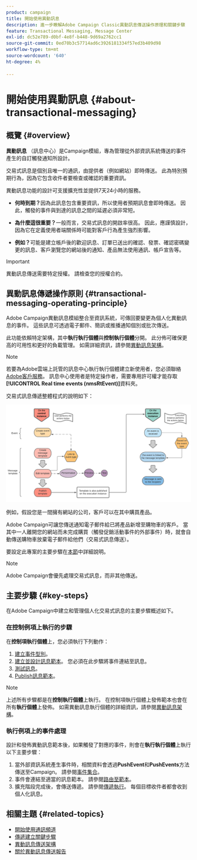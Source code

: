 ```yaml
---
product: campaign
title: 開始使用異動訊息
description: 進一步瞭解Adobe Campaign Classic異動訊息傳送操作原理和關鍵步驟
feature: Transactional Messaging, Message Center
exl-id: dc52e789-d0bf-4e8f-b448-9d69a2762cc1
source-git-commit: 0ed70b3c57714ad6c3926181334f57ed3b409d98
workflow-type: tm+mt
source-wordcount: '640'
ht-degree: 4%

---
```



# 開始使用異動訊息 {#about-transactional-messaging}



## 概覽 {#overview}

**異動訊息** （訊息中心）是Campaign模組，專為管理從外部資訊系統傳送的事件產生的自訂觸發通知所設計。

交易式訊息是個別且唯一的通訊，由提供者（例如網站）即時傳送。 此為特別預期行為，因為它包含收件者要檢查或確認的重要資訊。

異動訊息功能的設計可支援擴充性並提供7天24小時的服務。

* **何時到期？**&#x200B;因為此訊息包含重要資訊，所以使用者預期訊息會即時傳送。 因此，觸發的事件與到達的訊息之間的延遲必須非常短。

* **為什麼這很重要？**&#x200B;一般而言，交易式訊息的開啟率很高。 因此，應謹慎設計，因為它在定義使用者端關係時可能對客戶行為產生強烈影響。

* **例如？**&#x200B;可能是建立帳戶後的歡迎訊息、訂單已送出的確認、發票、確認密碼變更的訊息、客戶瀏覽您的網站後的通知、產品無法使用通訊、帳戶宣告等。

>[!IMPORTANT]
>
>異動訊息傳送需要特定授權。 請檢查您的授權合約。

<!--Before starting with transactional messaging, make sure you read the corresponding [best practices and limitations]().-->

## 異動訊息傳遞操作原則 {#transactional-messaging-operating-principle}

Adobe Campaign異動訊息模組整合至資訊系統，可傳回要變更為個人化異動訊息的事件。 這些訊息可透過電子郵件、簡訊或推播通知個別或批次傳送。

此功能依賴特定架構，其中&#x200B;**執行執行個體**&#x200B;與&#x200B;**控制執行個體**&#x200B;分開。 此分佈可確保更高的可用性和更好的負載管理。 如需詳細資訊，請參閱[異動訊息架構](../../message-center/using/transactional-messaging-architecture.md)。

>[!NOTE]
>
>若要為Adobe雲端上託管的訊息中心執行執行個體建立新使用者，您必須聯絡[Adobe客戶服務](https://helpx.adobe.com/tw/enterprise/admin-guide.html/enterprise/using/support-for-experience-cloud.ug.html)。 訊息中心使用者是特定操作者，需要專用許可權才能存取&#x200B;**[!UICONTROL Real time events (nmsRtEvent)]**&#x200B;資料夾。

交易式訊息傳遞整體程式的說明如下：

![](assets/transactional-msg-overview.png)

例如，假設您是一間擁有網站的公司，客戶可以在其中購買產品。

Adobe Campaign可讓您傳送通知電子郵件給已將產品新增至購物車的客戶。 當其中一人離開您的網站而未完成購買（觸發促銷活動事件的外部事件）時，就會自動傳送購物車放棄電子郵件給他們（交易式訊息傳送）。

要設定此專案的主要步驟在[本節](#key-steps)中詳細說明。

>[!NOTE]
>
>Adobe Campaign會優先處理交易式訊息，而非其他傳送。

## 主要步驟 {#key-steps}

在Adobe Campaign中建立和管理個人化交易式訊息的主要步驟概述如下。

### 在控制例項上執行的步驟

在&#x200B;**控制項執行個體**&#x200B;上，您必須執行下列動作：

1. [建立事件型別](../../message-center/using/creating-event-types.md)。
1. [建立並設計訊息範本](../../message-center/using/creating-the-message-template.md)。 您必須在此步驟將事件連結至訊息。
1. [測試訊息](../../message-center/using/testing-message-templates.md)。
1. [Publish訊息範本](../../message-center/using/publishing-message-templates.md)。

>[!NOTE]
>
>上述所有步驟都是在&#x200B;**控制執行個體**&#x200B;上執行。 在控制項執行個體上發佈範本也會在所有&#x200B;**執行個體**&#x200B;上發佈。 如需異動訊息執行個體的詳細資訊，請參閱[異動訊息架構](../../message-center/using/transactional-messaging-architecture.md)。

### 執行例項上的事件處理

設計和發佈異動訊息範本後，如果觸發了對應的事件，則會在&#x200B;**執行執行個體**&#x200B;上執行以下主要步驟：

1. 當外部資訊系統產生事件時，相關資料會透過&#x200B;**PushEvent**&#x200B;和&#x200B;**PushEvents**&#x200B;方法傳送至Campaign。 請參閱[事件集合](../../message-center/using/about-event-processing.md#event-collection)。
1. 事件會連結至適當的訊息範本。 請參閱[路由至範本](../../message-center/using/about-event-processing.md#routing-towards-a-template)。
1. 擴充階段完成後，會傳送傳遞。 請參閱[傳遞執行](../../message-center/using/delivery-execution.md)。 每個目標收件者都會收到個人化訊息。

## 相關主題 {#related-topics}

* [開始使用通訊頻道](../../delivery/using/communication-channels.md)
* [傳遞建立關鍵步驟](../../delivery/using/steps-about-delivery-creation-steps.md)
* [異動訊息傳送架構](../../message-center/using/transactional-messaging-architecture.md)
* [關於異動訊息傳送報告](../../message-center/using/about-transactional-messaging-reports.md)
